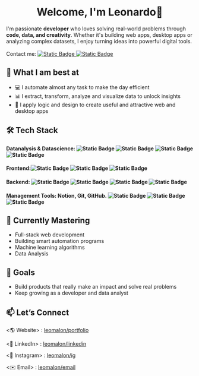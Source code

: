 <div align="center">
  <h1> Welcome, I'm <strong> Leonardo</strong>👋</h1>
</div>

I'm passionate **developer** who loves solving real-world problems through **code, data, and creativity**. Whether it's building web apps, desktop apps or analyzing complex datasets, I enjoy turning ideas into powerful digital tools.
<br>
<br>
Contact me: <a href="https://leomalon.github.io/portfolio/" > ![Static Badge](https://img.shields.io/badge/Linkedin-%230A66C2?style=plastic&logo=linkedIn&logoColor=white)</a><a href="[https://leomalon.github.io/portfolio/](https://www.instagram.com/leo.debugs.life)"> ![Static Badge](https://img.shields.io/badge/Instagram-%23E4405F?style=plastic&logo=Instagram&logoColor=white) </a>


## 🚀 What I am best at 
- 💻 I automate almost any task to make the day efficient
- 📊 I extract, transform, analyze and visualize data to unlock insights
- 🧠 I apply logic and design to create useful and attractive web and desktop apps

## 🛠️ Tech Stack 

#### Datanalysis & Datascience: ![Static Badge](https://img.shields.io/badge/Python-%233776AB?style=plastic&logo=python&logoColor=white) ![Static Badge](https://img.shields.io/badge/Pandas-%233776AB?style=plastic&logo=pandas&logoColor=white) ![Static Badge](https://img.shields.io/badge/Tensorflow-%23FF6F00?style=plastic&logo=tensorflow&logoColor=white) ![Static Badge](https://img.shields.io/badge/PowerBI-%23F2C811?style=plastic&logo=pbi&logoColor=white)



#### Frontend:![Static Badge](https://img.shields.io/badge/HTML-%23E34F26?style=plastic&logo=html5&logoColor=white) ![Static Badge](https://img.shields.io/badge/CSS-%231572B6?style=plastic&logo=css&logoColor=white) ![Static Badge](https://img.shields.io/badge/JavaScript-%23F7DF1E?style=plastic&logo=javascript&logoColor=black)

#### Backend: ![Static Badge](https://img.shields.io/badge/Django-%23092E20?style=plastic&logo=django) ![Static Badge](https://img.shields.io/badge/PostgreSQL-%23336791?style=plastic&logo=postgresql&logoColor=white) ![Static Badge](https://img.shields.io/badge/Flask-%23000000?style=plastic&logo=flask&logoColor=white) ![Static Badge](https://img.shields.io/badge/Electron-%2347848F?style=plastic&logo=electron&logoColor=white)

#### Management Tools: Notion, Git, GitHub. ![Static Badge](https://img.shields.io/badge/Notion-%23000000?style=plastic&logo=notion&logoColor=white) ![Static Badge](https://img.shields.io/badge/Git-%23F05032?style=plastic&logo=git&logoColor=white) ![Static Badge](https://img.shields.io/badge/GitHub-%23181717?style=plastic&logo=github&logoColor=white)

## 🌱 Currently Mastering

- Full-stack web development
- Building smart automation programs
- Machine learning algorithms
- Data Analysis

## 🎯 Goals

- Build products that really make an impact and solve real problems
- Keep growing as a developer and data analyst

## 📫 Let’s Connect

<🌎 Website> : [leomalon/portfolio](https://leomalon.github.io/portfolio/)

<💼 LinkedIn> : [leomalon/linkedin](https://www.linkedin.com/in/malónronald/)

<🎈 Instagram> : [leomalon/ig](https://www.instagram.com/leo.debugs.life)

<✉️ Email> : [leomalon/email](rmalonbazan@gmail.com)
